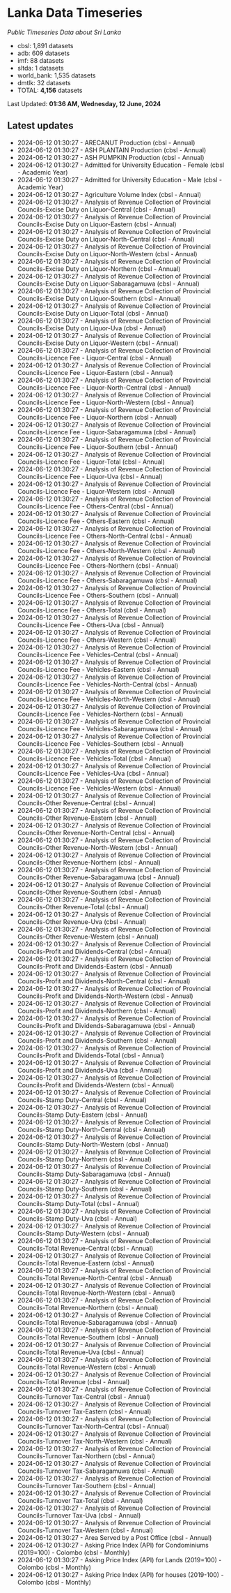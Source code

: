 # Lanka Data Timeseries
*Public Timeseries Data about Sri Lanka*

* cbsl: 1,891 datasets
* adb: 609 datasets
* imf: 88 datasets
* sltda: 1 datasets
* world_bank: 1,535 datasets
* dmtlk: 32 datasets
* TOTAL: **4,156** datasets

Last Updated: **01:36 AM, Wednesday, 12 June, 2024**

## Latest updates

* 2024-06-12 01:30:27 - ARECANUT Production (cbsl - Annual)
* 2024-06-12 01:30:27 - ASH PLANTAIN Production (cbsl - Annual)
* 2024-06-12 01:30:27 - ASH PUMPKIN Production (cbsl - Annual)
* 2024-06-12 01:30:27 - Admitted for University Education - Female (cbsl - Academic Year)
* 2024-06-12 01:30:27 - Admitted for University Education - Male (cbsl - Academic Year)
* 2024-06-12 01:30:27 - Agriculture Volume Index (cbsl - Annual)
* 2024-06-12 01:30:27 - Analysis of Revenue Collection of Provincial Councils-Excise Duty on Liquor-Central (cbsl - Annual)
* 2024-06-12 01:30:27 - Analysis of Revenue Collection of Provincial Councils-Excise Duty on Liquor-Eastern (cbsl - Annual)
* 2024-06-12 01:30:27 - Analysis of Revenue Collection of Provincial Councils-Excise Duty on Liquor-North-Central (cbsl - Annual)
* 2024-06-12 01:30:27 - Analysis of Revenue Collection of Provincial Councils-Excise Duty on Liquor-North-Western (cbsl - Annual)
* 2024-06-12 01:30:27 - Analysis of Revenue Collection of Provincial Councils-Excise Duty on Liquor-Northern (cbsl - Annual)
* 2024-06-12 01:30:27 - Analysis of Revenue Collection of Provincial Councils-Excise Duty on Liquor-Sabaragamuwa (cbsl - Annual)
* 2024-06-12 01:30:27 - Analysis of Revenue Collection of Provincial Councils-Excise Duty on Liquor-Southern (cbsl - Annual)
* 2024-06-12 01:30:27 - Analysis of Revenue Collection of Provincial Councils-Excise Duty on Liquor-Total (cbsl - Annual)
* 2024-06-12 01:30:27 - Analysis of Revenue Collection of Provincial Councils-Excise Duty on Liquor-Uva (cbsl - Annual)
* 2024-06-12 01:30:27 - Analysis of Revenue Collection of Provincial Councils-Excise Duty on Liquor-Western (cbsl - Annual)
* 2024-06-12 01:30:27 - Analysis of Revenue Collection of Provincial Councils-Licence Fee - Liquor-Central (cbsl - Annual)
* 2024-06-12 01:30:27 - Analysis of Revenue Collection of Provincial Councils-Licence Fee - Liquor-Eastern (cbsl - Annual)
* 2024-06-12 01:30:27 - Analysis of Revenue Collection of Provincial Councils-Licence Fee - Liquor-North-Central (cbsl - Annual)
* 2024-06-12 01:30:27 - Analysis of Revenue Collection of Provincial Councils-Licence Fee - Liquor-North-Western (cbsl - Annual)
* 2024-06-12 01:30:27 - Analysis of Revenue Collection of Provincial Councils-Licence Fee - Liquor-Northern (cbsl - Annual)
* 2024-06-12 01:30:27 - Analysis of Revenue Collection of Provincial Councils-Licence Fee - Liquor-Sabaragamuwa (cbsl - Annual)
* 2024-06-12 01:30:27 - Analysis of Revenue Collection of Provincial Councils-Licence Fee - Liquor-Southern (cbsl - Annual)
* 2024-06-12 01:30:27 - Analysis of Revenue Collection of Provincial Councils-Licence Fee - Liquor-Total (cbsl - Annual)
* 2024-06-12 01:30:27 - Analysis of Revenue Collection of Provincial Councils-Licence Fee - Liquor-Uva (cbsl - Annual)
* 2024-06-12 01:30:27 - Analysis of Revenue Collection of Provincial Councils-Licence Fee - Liquor-Western (cbsl - Annual)
* 2024-06-12 01:30:27 - Analysis of Revenue Collection of Provincial Councils-Licence Fee - Others-Central (cbsl - Annual)
* 2024-06-12 01:30:27 - Analysis of Revenue Collection of Provincial Councils-Licence Fee - Others-Eastern (cbsl - Annual)
* 2024-06-12 01:30:27 - Analysis of Revenue Collection of Provincial Councils-Licence Fee - Others-North-Central (cbsl - Annual)
* 2024-06-12 01:30:27 - Analysis of Revenue Collection of Provincial Councils-Licence Fee - Others-North-Western (cbsl - Annual)
* 2024-06-12 01:30:27 - Analysis of Revenue Collection of Provincial Councils-Licence Fee - Others-Northern (cbsl - Annual)
* 2024-06-12 01:30:27 - Analysis of Revenue Collection of Provincial Councils-Licence Fee - Others-Sabaragamuwa (cbsl - Annual)
* 2024-06-12 01:30:27 - Analysis of Revenue Collection of Provincial Councils-Licence Fee - Others-Southern (cbsl - Annual)
* 2024-06-12 01:30:27 - Analysis of Revenue Collection of Provincial Councils-Licence Fee - Others-Total (cbsl - Annual)
* 2024-06-12 01:30:27 - Analysis of Revenue Collection of Provincial Councils-Licence Fee - Others-Uva (cbsl - Annual)
* 2024-06-12 01:30:27 - Analysis of Revenue Collection of Provincial Councils-Licence Fee - Others-Western (cbsl - Annual)
* 2024-06-12 01:30:27 - Analysis of Revenue Collection of Provincial Councils-Licence Fee - Vehicles-Central (cbsl - Annual)
* 2024-06-12 01:30:27 - Analysis of Revenue Collection of Provincial Councils-Licence Fee - Vehicles-Eastern (cbsl - Annual)
* 2024-06-12 01:30:27 - Analysis of Revenue Collection of Provincial Councils-Licence Fee - Vehicles-North-Central (cbsl - Annual)
* 2024-06-12 01:30:27 - Analysis of Revenue Collection of Provincial Councils-Licence Fee - Vehicles-North-Western (cbsl - Annual)
* 2024-06-12 01:30:27 - Analysis of Revenue Collection of Provincial Councils-Licence Fee - Vehicles-Northern (cbsl - Annual)
* 2024-06-12 01:30:27 - Analysis of Revenue Collection of Provincial Councils-Licence Fee - Vehicles-Sabaragamuwa (cbsl - Annual)
* 2024-06-12 01:30:27 - Analysis of Revenue Collection of Provincial Councils-Licence Fee - Vehicles-Southern (cbsl - Annual)
* 2024-06-12 01:30:27 - Analysis of Revenue Collection of Provincial Councils-Licence Fee - Vehicles-Total (cbsl - Annual)
* 2024-06-12 01:30:27 - Analysis of Revenue Collection of Provincial Councils-Licence Fee - Vehicles-Uva (cbsl - Annual)
* 2024-06-12 01:30:27 - Analysis of Revenue Collection of Provincial Councils-Licence Fee - Vehicles-Western (cbsl - Annual)
* 2024-06-12 01:30:27 - Analysis of Revenue Collection of Provincial Councils-Other Revenue-Central (cbsl - Annual)
* 2024-06-12 01:30:27 - Analysis of Revenue Collection of Provincial Councils-Other Revenue-Eastern (cbsl - Annual)
* 2024-06-12 01:30:27 - Analysis of Revenue Collection of Provincial Councils-Other Revenue-North-Central (cbsl - Annual)
* 2024-06-12 01:30:27 - Analysis of Revenue Collection of Provincial Councils-Other Revenue-North-Western (cbsl - Annual)
* 2024-06-12 01:30:27 - Analysis of Revenue Collection of Provincial Councils-Other Revenue-Northern (cbsl - Annual)
* 2024-06-12 01:30:27 - Analysis of Revenue Collection of Provincial Councils-Other Revenue-Sabaragamuwa (cbsl - Annual)
* 2024-06-12 01:30:27 - Analysis of Revenue Collection of Provincial Councils-Other Revenue-Southern (cbsl - Annual)
* 2024-06-12 01:30:27 - Analysis of Revenue Collection of Provincial Councils-Other Revenue-Total (cbsl - Annual)
* 2024-06-12 01:30:27 - Analysis of Revenue Collection of Provincial Councils-Other Revenue-Uva (cbsl - Annual)
* 2024-06-12 01:30:27 - Analysis of Revenue Collection of Provincial Councils-Other Revenue-Western (cbsl - Annual)
* 2024-06-12 01:30:27 - Analysis of Revenue Collection of Provincial Councils-Profit and Dividends-Central (cbsl - Annual)
* 2024-06-12 01:30:27 - Analysis of Revenue Collection of Provincial Councils-Profit and Dividends-Eastern (cbsl - Annual)
* 2024-06-12 01:30:27 - Analysis of Revenue Collection of Provincial Councils-Profit and Dividends-North-Central (cbsl - Annual)
* 2024-06-12 01:30:27 - Analysis of Revenue Collection of Provincial Councils-Profit and Dividends-North-Western (cbsl - Annual)
* 2024-06-12 01:30:27 - Analysis of Revenue Collection of Provincial Councils-Profit and Dividends-Northern (cbsl - Annual)
* 2024-06-12 01:30:27 - Analysis of Revenue Collection of Provincial Councils-Profit and Dividends-Sabaragamuwa (cbsl - Annual)
* 2024-06-12 01:30:27 - Analysis of Revenue Collection of Provincial Councils-Profit and Dividends-Southern (cbsl - Annual)
* 2024-06-12 01:30:27 - Analysis of Revenue Collection of Provincial Councils-Profit and Dividends-Total (cbsl - Annual)
* 2024-06-12 01:30:27 - Analysis of Revenue Collection of Provincial Councils-Profit and Dividends-Uva (cbsl - Annual)
* 2024-06-12 01:30:27 - Analysis of Revenue Collection of Provincial Councils-Profit and Dividends-Western (cbsl - Annual)
* 2024-06-12 01:30:27 - Analysis of Revenue Collection of Provincial Councils-Stamp Duty-Central (cbsl - Annual)
* 2024-06-12 01:30:27 - Analysis of Revenue Collection of Provincial Councils-Stamp Duty-Eastern (cbsl - Annual)
* 2024-06-12 01:30:27 - Analysis of Revenue Collection of Provincial Councils-Stamp Duty-North-Central (cbsl - Annual)
* 2024-06-12 01:30:27 - Analysis of Revenue Collection of Provincial Councils-Stamp Duty-North-Western (cbsl - Annual)
* 2024-06-12 01:30:27 - Analysis of Revenue Collection of Provincial Councils-Stamp Duty-Northern (cbsl - Annual)
* 2024-06-12 01:30:27 - Analysis of Revenue Collection of Provincial Councils-Stamp Duty-Sabaragamuwa (cbsl - Annual)
* 2024-06-12 01:30:27 - Analysis of Revenue Collection of Provincial Councils-Stamp Duty-Southern (cbsl - Annual)
* 2024-06-12 01:30:27 - Analysis of Revenue Collection of Provincial Councils-Stamp Duty-Total (cbsl - Annual)
* 2024-06-12 01:30:27 - Analysis of Revenue Collection of Provincial Councils-Stamp Duty-Uva (cbsl - Annual)
* 2024-06-12 01:30:27 - Analysis of Revenue Collection of Provincial Councils-Stamp Duty-Western (cbsl - Annual)
* 2024-06-12 01:30:27 - Analysis of Revenue Collection of Provincial Councils-Total Revenue-Central (cbsl - Annual)
* 2024-06-12 01:30:27 - Analysis of Revenue Collection of Provincial Councils-Total Revenue-Eastern (cbsl - Annual)
* 2024-06-12 01:30:27 - Analysis of Revenue Collection of Provincial Councils-Total Revenue-North-Central (cbsl - Annual)
* 2024-06-12 01:30:27 - Analysis of Revenue Collection of Provincial Councils-Total Revenue-North-Western (cbsl - Annual)
* 2024-06-12 01:30:27 - Analysis of Revenue Collection of Provincial Councils-Total Revenue-Northern (cbsl - Annual)
* 2024-06-12 01:30:27 - Analysis of Revenue Collection of Provincial Councils-Total Revenue-Sabaragamuwa (cbsl - Annual)
* 2024-06-12 01:30:27 - Analysis of Revenue Collection of Provincial Councils-Total Revenue-Southern (cbsl - Annual)
* 2024-06-12 01:30:27 - Analysis of Revenue Collection of Provincial Councils-Total Revenue-Uva (cbsl - Annual)
* 2024-06-12 01:30:27 - Analysis of Revenue Collection of Provincial Councils-Total Revenue-Western (cbsl - Annual)
* 2024-06-12 01:30:27 - Analysis of Revenue Collection of Provincial Councils-Total Revenue (cbsl - Annual)
* 2024-06-12 01:30:27 - Analysis of Revenue Collection of Provincial Councils-Turnover Tax-Central (cbsl - Annual)
* 2024-06-12 01:30:27 - Analysis of Revenue Collection of Provincial Councils-Turnover Tax-Eastern (cbsl - Annual)
* 2024-06-12 01:30:27 - Analysis of Revenue Collection of Provincial Councils-Turnover Tax-North-Central (cbsl - Annual)
* 2024-06-12 01:30:27 - Analysis of Revenue Collection of Provincial Councils-Turnover Tax-North-Western (cbsl - Annual)
* 2024-06-12 01:30:27 - Analysis of Revenue Collection of Provincial Councils-Turnover Tax-Northern (cbsl - Annual)
* 2024-06-12 01:30:27 - Analysis of Revenue Collection of Provincial Councils-Turnover Tax-Sabaragamuwa (cbsl - Annual)
* 2024-06-12 01:30:27 - Analysis of Revenue Collection of Provincial Councils-Turnover Tax-Southern (cbsl - Annual)
* 2024-06-12 01:30:27 - Analysis of Revenue Collection of Provincial Councils-Turnover Tax-Total (cbsl - Annual)
* 2024-06-12 01:30:27 - Analysis of Revenue Collection of Provincial Councils-Turnover Tax-Uva (cbsl - Annual)
* 2024-06-12 01:30:27 - Analysis of Revenue Collection of Provincial Councils-Turnover Tax-Western (cbsl - Annual)
* 2024-06-12 01:30:27 - Area Served by a Post Office (cbsl - Annual)
* 2024-06-12 01:30:27 - Asking Price Index (API) for Condominiums (2019=100) - Colombo (cbsl - Monthly)
* 2024-06-12 01:30:27 - Asking Price Index (API) for Lands (2019=100) - Colombo (cbsl - Monthly)
* 2024-06-12 01:30:27 - Asking Price Index (API) for houses (2019-100) - Colombo (cbsl - Monthly)